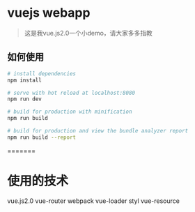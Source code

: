 # vuejs webapp

> 这是我vue.js2.0一个小demo，请大家多多指教

## 如何使用

``` bash
# install dependencies
npm install

# serve with hot reload at localhost:8080
npm run dev

# build for production with minification
npm run build

# build for production and view the bundle analyzer report
npm run build --report
```

=======
# 使用的技术
vue.js2.0
vue-router
webpack
vue-loader
styl
vue-resource
